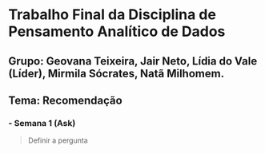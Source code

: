 # Trabalho Final da Disciplina de Pensamento Analítico de Dados

## Grupo: Geovana Teixeira, Jair Neto, Lídia do Vale (Líder), Mirmila Sócrates, Natã Milhomem.

## Tema: Recomendação

### - Semana 1 (Ask)
> Definir a pergunta
